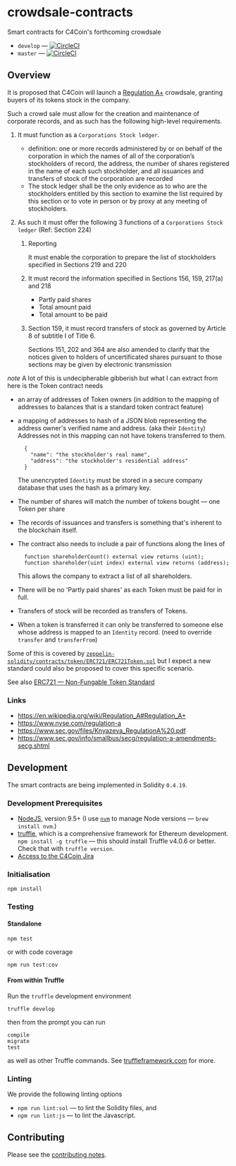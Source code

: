 # crowdsale-contracts

Smart contracts for C4Coin's forthcoming crowdsale

* `develop` — [![CircleCI](https://circleci.com/gh/C4Coin/crowdsale-contracts/tree/develop.svg?style=svg)](https://circleci.com/gh/C4Coin/crowdsale-contracts/tree/develop)
* `master` — [![CircleCI](https://circleci.com/gh/C4Coin/crowdsale-contracts/tree/master.svg?style=svg)](https://circleci.com/gh/C4Coin/crowdsale-contracts/tree/master)

## Overview

It is proposed that C4Coin will launch a [Regulation A+](https://en.wikipedia.org/wiki/Regulation_A#Regulation_A+) crowdsale, granting buyers of its tokens stock in the company.

Such a crowd sale must allow for the creation and maintenance of corporate records, and as such has the following high-level requirements.

1. It must function as a `Corporations Stock ledger`.

    - definition: one or more records administered by or on behalf of the corporation in which the names of all of the corporation’s stockholders of record,  the address, the number of shares registered in the name of each such stockholder, and all issuances and transfers of stock of the corporation are recorded
    - The stock ledger shall be the only evidence as to who are the stockholders entitled by this section to examine the list required by this section or to vote in person or by proxy at any meeting of stockholders.

2. As such it must offer the following 3 functions of a `Corporations Stock ledger` (Ref: Section 224)

    1. Reporting

        It must enable the corporation to prepare the list of stockholders specified in Sections 219 and 220

    2. It must record the information specified in Sections 156, 159, 217(a) and 218

        - Partly paid shares
        - Total amount paid
        - Total amount to be paid

    3. Section 159, it must record transfers of stock as governed by Article 8 of subtitle I of Title 6.

        Sections 151, 202 and 364 are also amended to clarify that the notices given to holders of uncertificated shares pursuant to those sections may be given by electronic transmission

*note* A lot of this is undecipherable gibberish but what I can extract from here is the Token contract needs

* an array of addresses of Token owners (in addition to the mapping of addresses to balances that is a standard token contract feature)
* a mapping of addresses to hash of a JSON blob representing the address owner's verified name and address. (aka their `Identity`) Addresses not in this mapping can not have tokens transferred to them.

        {
          "name": "the stockholder's real name",
          "address": "the stockholder's residential address"
        }

    The unencrypted `Identity` must be stored in a secure company database that uses the hash as a primary key.

* The number of shares will match the number of tokens bought — one Token per share
* The records of issuances and transfers is something that's inherent to the blockchain itself.
* The contract also needs to include a pair of functions along the lines of

        function shareholderCount() external view returns (uint);
        function shareholder(uint index) external view returns (address);

    This allows the company to extract a list of all shareholders.

* There will be no 'Partly paid shares' as each Token must be paid for in full.
* Transfers of stock will be recorded as transfers of Tokens.
* When a token is transferred it can only be transferred to someone else whose address is mapped to an `Identity` record. (need to override `transfer` and `transferFrom`)

Some of this is covered by [`zeppelin-solidity/contracts/token/ERC721/ERC721Token.sol`](https://github.com/OpenZeppelin/zeppelin-solidity) but I expect a new standard could also be proposed to cover this specific scenario.

See also [ERC721 — Non-Fungable Token Standard](https://github.com/ethereum/eips/issues/721)

### Links

* https://en.wikipedia.org/wiki/Regulation_A#Regulation_A+
* https://www.nyse.com/regulation-a
* https://www.sec.gov/files/Knyazeva_RegulationA%20.pdf
* https://www.sec.gov/info/smallbus/secg/regulation-a-amendments-secg.shtml

## Development

The smart contracts are being implemented in Solidity `0.4.19`.

### Development Prerequisites

* [NodeJS](htps://nodejs.org), version 9.5+ (I use [`nvm`](https://github.com/creationix/nvm) to manage Node versions — `brew install nvm`.)
* [truffle](http://truffleframework.com/), which is a comprehensive framework for Ethereum development. `npm install -g truffle` — this should install Truffle v4.0.6 or better.  Check that with `truffle version`.
* [Access to the C4Coin Jira](https://c4coin.atlassian.net)

### Initialisation

    npm install

### Testing

#### Standalone

    npm test

or with code coverage

    npm run test:cov

#### From within Truffle

Run the `truffle` development environment

    truffle develop

then from the prompt you can run

    compile
    migrate
    test

as well as other Truffle commands. See [truffleframework.com](http://truffleframework.com) for more.

### Linting

We provide the following linting options

* `npm run lint:sol` — to lint the Solidity files, and
* `npm run lint:js` — to lint the Javascript.

## Contributing

Please see the [contributing notes](CONTRIBUTING.md).

